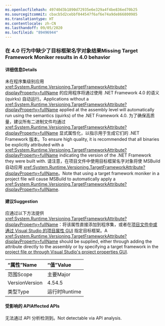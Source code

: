 ```yaml
---
ms.openlocfilehash: 49740d3b1890d72935e6e329a4f4be836ed70b25
ms.sourcegitcommit: cbacb5d2cebbf044547f6af6e74a9de866800985
ms.translationtype: HT
ms.contentlocale: zh-CN
ms.lasthandoff: 09/05/2020
ms.locfileid: "89496944"
---
```

### <a name="missing-target-framework-moniker-results-in-40-behavior"></a><span data-ttu-id="5c9b9-101">在 4.0 行为中缺少了目标框架名字对象结果</span><span class="sxs-lookup"><span data-stu-id="5c9b9-101">Missing Target Framework Moniker results in 4.0 behavior</span></span>

#### <a name="details"></a><span data-ttu-id="5c9b9-102">详细信息</span><span class="sxs-lookup"><span data-stu-id="5c9b9-102">Details</span></span>

<span data-ttu-id="5c9b9-103">未在程序集级别应用 <xref:System.Runtime.Versioning.TargetFrameworkAttribute?displayProperty=fullName> 的应用程序将通过使用 .NET Framework 4.0 的语义 (quirks) 自动运行。</span><span class="sxs-lookup"><span data-stu-id="5c9b9-103">Applications without a <xref:System.Runtime.Versioning.TargetFrameworkAttribute?displayProperty=fullName> applied at the assembly level will automatically run using the semantics (quirks) of the .NET Framework 4.0.</span></span> <span data-ttu-id="5c9b9-104">为了确保高质量，建议所有二进制文件均通过 <xref:System.Runtime.Versioning.TargetFrameworkAttribute?displayProperty=fullName> 显式属性化，以指示用于生成它们的 .NET Framework 版本。</span><span class="sxs-lookup"><span data-stu-id="5c9b9-104">To ensure high quality, it is recommended that all binaries be explicitly attributed with a <xref:System.Runtime.Versioning.TargetFrameworkAttribute?displayProperty=fullName> indicating the version of the .NET Framework they were built with.</span></span> <span data-ttu-id="5c9b9-105">请注意，在项目文件中使用目标框架名字对象将使 MSBuild 自动应用 <xref:System.Runtime.Versioning.TargetFrameworkAttribute?displayProperty=fullName>。</span><span class="sxs-lookup"><span data-stu-id="5c9b9-105">Note that using a target framework moniker in a project file will cause MSBuild to automatically apply a <xref:System.Runtime.Versioning.TargetFrameworkAttribute?displayProperty=fullName>.</span></span>

#### <a name="suggestion"></a><span data-ttu-id="5c9b9-106">建议</span><span class="sxs-lookup"><span data-stu-id="5c9b9-106">Suggestion</span></span>

<span data-ttu-id="5c9b9-107">应通过以下方法提供 <xref:System.Runtime.Versioning.TargetFrameworkAttribute?displayProperty=fullName>：将该属性直接添加到程序集，或者在[项目文件中或通过 Visual Studio 的项目属性 GUI](https://devblogs.microsoft.com/visualstudio/visual-studio-managed-multi-targeting-part-1-concepts-target-framework-moniker-target-framework/) 指定目标框架。</span><span class="sxs-lookup"><span data-stu-id="5c9b9-107">A <xref:System.Runtime.Versioning.TargetFrameworkAttribute?displayProperty=fullName> should be supplied, either through adding the attribute directly to the assembly or by specifying a target framework in the [project file or through Visual Studio's project properties GUI](https://devblogs.microsoft.com/visualstudio/visual-studio-managed-multi-targeting-part-1-concepts-target-framework-moniker-target-framework/).</span></span>

| <span data-ttu-id="5c9b9-108">“属性”</span><span class="sxs-lookup"><span data-stu-id="5c9b9-108">Name</span></span>    | <span data-ttu-id="5c9b9-109">“值”</span><span class="sxs-lookup"><span data-stu-id="5c9b9-109">Value</span></span>       |
|:--------|:------------|
| <span data-ttu-id="5c9b9-110">范围</span><span class="sxs-lookup"><span data-stu-id="5c9b9-110">Scope</span></span>   |<span data-ttu-id="5c9b9-111">主要</span><span class="sxs-lookup"><span data-stu-id="5c9b9-111">Major</span></span>|
|<span data-ttu-id="5c9b9-112">Version</span><span class="sxs-lookup"><span data-stu-id="5c9b9-112">Version</span></span>|<span data-ttu-id="5c9b9-113">4.5</span><span class="sxs-lookup"><span data-stu-id="5c9b9-113">4.5</span></span>|
|<span data-ttu-id="5c9b9-114">类型</span><span class="sxs-lookup"><span data-stu-id="5c9b9-114">Type</span></span>|<span data-ttu-id="5c9b9-115">运行时</span><span class="sxs-lookup"><span data-stu-id="5c9b9-115">Runtime</span></span>|

#### <a name="affected-apis"></a><span data-ttu-id="5c9b9-116">受影响的 API</span><span class="sxs-lookup"><span data-stu-id="5c9b9-116">Affected APIs</span></span>

<span data-ttu-id="5c9b9-117">无法通过 API 分析检测到。</span><span class="sxs-lookup"><span data-stu-id="5c9b9-117">Not detectable via API analysis.</span></span>

<!--

#### Affected APIs

Not detectable via API analysis.

-->
